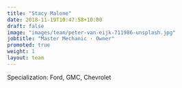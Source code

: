 ```yaml
---
title: "Stacy Malone"
date: 2018-11-19T10:47:58+10:00
draft: false
image: "images/team/peter-van-eijk-711986-unsplash.jpg"
jobtitle: "Master Mechanic · Owner"
promoted: true
weight: 1
layout: team
---
```


Specialization: Ford, GMC, Chevrolet

